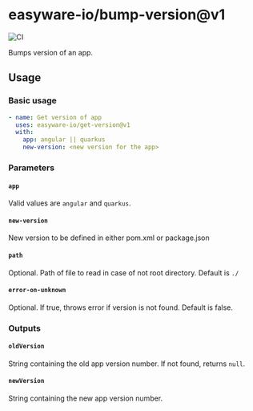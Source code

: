 # easyware-io/bump-version@v1

![CI](https://github.com/easyware-io/bump-version/actions/workflows/build.yml/badge.svg)

Bumps version of an app.

## Usage

### Basic usage

```yaml
- name: Get version of app
  uses: easyware-io/get-version@v1
  with:
    app: angular || quarkus
    new-version: <new version for the app>
```

### Parameters

#### `app`

Valid values are `angular` and `quarkus`.

#### `new-version`

New version to be defined in either pom.xml or package.json

#### `path`

Optional. Path of file to read in case of not root directory. Default is `./`

#### `error-on-unknown`

Optional. If true, throws error if version is not found. Default is false.

### Outputs

#### `oldVersion`

String containing the old app version number. If not found, returns `null`.

#### `newVersion`

String containing the new app version number.
